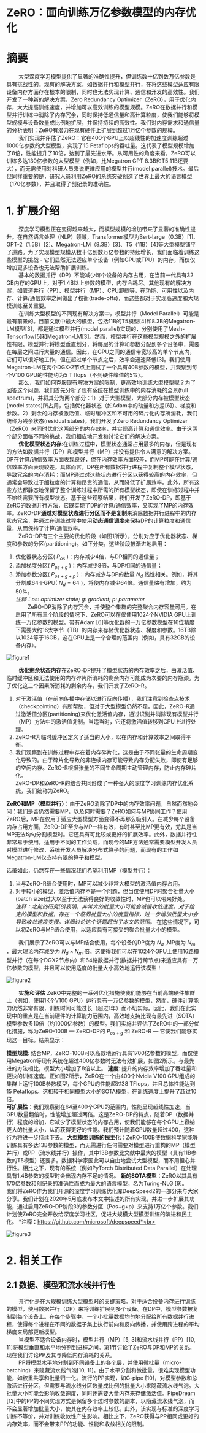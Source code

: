 # ZeRO：面向训练万亿参数模型的内存优化

# 摘要
&nbsp;&nbsp;&nbsp;&nbsp;&nbsp;&nbsp;&nbsp;&nbsp;大型深度学习模型提供了显著的准确性提升，但训练数十亿到数万亿参数是具有挑战性的。现有的解决方案，如数据并行和模型并行，在将这些模型适应有限设备内存方面存在根本的限制，同时也无法实现计算、通信和开发的高效性。我们开发了一种新的解决方案，Zero Redundancy Optimizer（ZeRO），用于优化内存，大大提高训练速度，并增加可以高效训练的模型规模。ZeRO在数据并行和模型并行训练中消除了内存冗余，同时保持低通信量和高计算粒度，使我们能够将模型规模与设备数量成比例地扩展，并保持持续的高效性。我们对内存需求和通信量的分析表明：ZeRO有潜力在现有硬件上扩展到超过1万亿个参数的规模。<br>
&nbsp;&nbsp;&nbsp;&nbsp;&nbsp;&nbsp;&nbsp;&nbsp;我们实现并评估了ZeRO：它在400个GPU上以超线性的加速度训练超过1000亿参数的大型模型，实现了15 Petaflops的吞吐量。这代表了模型规模增加了8倍，性能提升了10倍，达到了最先进水平。从可用性的角度来看，ZeRO可以训练多达130亿参数的大型模型（例如，比Megatron GPT 8.3B和T5 11B还要大），而无需使用对科研人员来说更难应用的模型并行(model parallel)技术。最后但同样重要的是，研究人员利用ZeRO的系统突破创造了世界上最大的语言模型（170亿参数），并且取得了创纪录的准确性。<br>
# 1. 扩展介绍
&nbsp;&nbsp;&nbsp;&nbsp;&nbsp;&nbsp;&nbsp;&nbsp;深度学习模型正在变得越来越大，而模型规模的增加带来了显著的准确性提升。在自然语言处理（NLP）领域，Transformer模型为Bert-large（0.3B）[1]、GPT-2（1.5B）[2]、Megatron-LM（8.3B）[3]、T5（11B）[4]等大型模型铺平了道路。为了实现模型规模从数十亿到数万亿参数的持续增长，我们面临着训练这些模型的挑战 - 它们显然无法适应单个设备（例如GPU或TPU）的内存，而仅仅增加更多设备也无法帮助扩展训练。<br>
&nbsp;&nbsp;&nbsp;&nbsp;&nbsp;&nbsp;&nbsp;&nbsp;基本的数据并行（DP）不能减少每个设备的内存占用，在当前一代具有32 GB内存的GPU上，对于1.4B以上参数的模型，内存会耗尽。其他现有的解决方案，如管道并行（PP）、模型并行（MP）、CPU卸载等，在功能、可用性以及内存、计算/通信效率之间做出了权衡(trade-offs)，而这些都对于实现高速度和大规模训练至关重要。<br>
&nbsp;&nbsp;&nbsp;&nbsp;&nbsp;&nbsp;&nbsp;&nbsp;在训练大型模型的不同现有解决方案中，模型并行（Model Parallel）可能是最有前景的。目前文献中最大的模型，包括11B的T5模型[4]和8.3B的Megatron-LM模型[3]，都是通过模型并行(model parallel)实现的，分别使用了Mesh-Tensorflow[5]和Megatron-LM[3]。然而，模型并行在这些模型规模之外的扩展性有限。模型并行将模型垂直划分，将每层的计算和参数分配到多个设备中，需要在每层之间进行大量的通信。因此，在GPU之间的通信带宽较高的单个节点内，它们可以很好地工作，但在超过单个节点之后，效率会迅速降低[3]。我们使用Megatron-LM在两个DGX-2节点上测试了一个具有40B参数的模型，并观察到每个V100 GPU的性能约为5 T flops（不到硬件峰值的5%）。<br>
&nbsp;&nbsp;&nbsp;&nbsp;&nbsp;&nbsp;&nbsp;&nbsp;那么，我们如何克服现有解决方案的限制，更高效地训练大型模型呢？为了回答这个问题，我们首先分析了现有系统在模型训练中的内存消耗的全景(full spectrum)，并将其分为两个部分：1）对于大型模型，大部分内存被模型状态(model states)所占用，包括优化器状态（如Adam中的动量和方差[6]）、梯度和参数。2）剩余的内存被激活值、临时缓冲区和不可用的碎片化内存所消耗，我们统称为残余状态(residual states)。我们开发了Zero Redundancy Optimizer（ZeRO）来同时优化这两部分的内存效率，并实现高计算和通信效率。由于这两个部分面临不同的挑战，我们相应地开发和讨论它们的解决方案。<br>
&nbsp;&nbsp;&nbsp;&nbsp;&nbsp;&nbsp;&nbsp;&nbsp;**优化模型状态内存**:在训练过程中，模型状态通常占用最多的内存，但是现有的方法如数据并行（DP）和模型并行（MP）并没有提供令人满意的解决方案。DP在计算/通信效率方面表现良好，但在内存效率方面较差，而MP可能在计算/通信效率方面表现较差。具体而言，DP在所有数据并行进程中复制整个模型状态，导致冗余的内存消耗；而MP通过对这些状态进行分区以获得较高的内存效率，但通常会导致过于细粒度的计算和昂贵的通信，从而降低了扩展效率。此外，所有这些方法都静态地保留了整个训练过程中所需的所有模型状态，即使在训练过程中并不始终需要所有模型状态。基于这些观察结果，我们开发了ZeRO-DP，即基于ZeRO的数据并行方法，它既实现了DP的计算/通信效率，又实现了MP的内存效率。ZeRO-DP**通过对模型状态进行分区而不是复制**来消除数据并行进程中的内存状态冗余，并通过在训练过程中使用**动态通信调度**来保持DP的计算粒度和通信量，从而保持了计算/通信效率。<br>
&nbsp;&nbsp;&nbsp;&nbsp;&nbsp;&nbsp;&nbsp;&nbsp;ZeRO-DP有三个主要的优化阶段（如图1所示），分别对应于优化器状态、梯度和参数的分区(partitioning)。如下分类，这些阶段被渐进地启用：
1. 优化器状态分区( $P_{os}$ )：内存减少4倍，与DP相同的通信量；
2. 添加梯度分区( $P_{os+g}$ )：内存减少8倍，与DP相同的通信量；
3. 添加参数分区( $P_{os+g+p}$ )：内存减少与DP的数量 $N_{d}$ 线性相关。例如，将其分割成64个GPU( $N_{d} = 64$ )，将使内存减少64倍。通信量略有增加，约为50%。<br>
*注释：os: optimizer state; g: gradient; p: parameter*<br>
&nbsp;&nbsp;&nbsp;&nbsp;&nbsp;&nbsp;&nbsp;&nbsp;ZeRO-DP消除了内存冗余，并使整个集群的完整聚合内存容量可用。在启用了所有三个阶段的情况下，ZeRO可以在仅使用1024个NVIDIA GPU上训练一万亿参数的模型。带有Adam [6]等优化器的一万亿参数模型在16位精度下需要大约16太字节（TB）的内存来存储优化器状态、梯度和参数。16TB除以1024等于16GB，这在GPU上是一个合理的范围内（例如，具有32GB的设备内存）。<br>

![figure1](images/zero1_figure1.jpg)

&nbsp;&nbsp;&nbsp;&nbsp;&nbsp;&nbsp;&nbsp;&nbsp;**优化剩余状态内存**在ZeRO-DP提升了模型状态的内存效率之后，由激活值、临时缓冲区和无法使用的内存碎片所消耗的剩余内存可能成为次要的内存瓶颈。为了优化这三个因素所消耗的剩余内存，我们开发了ZeRO-R。<br>
1. 对于激活值（在前向传播中存储以进行反向传播），我们注意到检查点技术（checkpointing）有所帮助，但对于大型模型仍然不足。因此，ZeRO-R通过激活值分区(partitioning)来优化激活值内存，通过识别并消除现有模型并行（MP）方法中的激活值复制。当适当时，它还将激活值转移到CPU上进行处理。
2. ZeRO-R为临时缓冲区定义了适当的大小，以在内存和计算效率之间取得平衡。
3. 我们观察到在训练过程中存在着内存碎片化，这是由于不同张量的生命周期变化导致的。由于碎片化导致的非连续内存可能导致内存分配失败，即使有足够的空闲内存。ZeRO-R根据张量的不同生命周期主动管理内存，防止内存碎片化。<br>
ZeRO-DP和ZeRO-R的结合共同形成了一种强大的深度学习训练内存优化系统，我们统称为ZeRO。

**ZeRO和MP（模型并行）**：由于ZeRO消除了DP中的内存效率问题，自然而然地会问：我们是否仍然需要MP，以及何时需要？ZeRO如何与MP协同工作？使用ZeRO后，MP在仅用于适应大型模型方面变得不再那么吸引人。在减少每个设备内存占用方面，ZeRO-DP至少与MP一样有效，有时甚至比MP更有效，尤其是当MP无法均匀分割模型时。它还具有可比较或更好的扩展效率。此外，数据并行性非常易于使用，适用于不同的工作负载，而现今的MP方法通常需要模型开发人员对模型进行修改，系统开发人员解决分布式算子的问题，而现有的工作如Megatron-LM仅支持有限的算子和模型。

话虽如此，仍然存在一些情况我们希望利用MP（模型并行）：
1. 当与ZeRO-R结合使用时，MP可以减少非常大模型的激活值内存占用。
2. 对于较小的模型，激活值内存不是一个问题，但当仅使用DP时聚合批量大小(batch size)过大以至于无法获得良好的收敛性时，MP也可以带来好处。<br>
*注释：之前的研究[8]表明，非常大的批量大小可能会减慢收敛速度。对于给定的模型和数据，存在一个临界批量大小的度量指标，进一步增加批量大小会导致收敛速度变慢。详细讨论这个话题超出了本文的范围。*
在这些情况下，可以将ZeRO与MP结合使用，以适应具有可接受的聚合批量大小的模型。<br>

&nbsp;&nbsp;&nbsp;&nbsp;&nbsp;&nbsp;&nbsp;&nbsp;我们展示了ZeRO可以与MP结合使用，每个设备的DP度为 $N_{d}$ ,MP度为 $N_{m}$ ，最大理论内存减少为 $N_{d} \times N_{m}$ 倍。这使得我们可以在1024个GPU上使用16路模型并行（在每个DGX2节点内）和64路数据并行(数据并行跨节点)来适应具有一万亿参数的模型，并且可以使用适度的批量大小高效地运行该模型！

![figure2](images/zero1_figure2.jpg)

&nbsp;&nbsp;&nbsp;&nbsp;&nbsp;&nbsp;&nbsp;&nbsp;**实施和评估**
ZeRO中完整的一系列优化措施使我们能够在当前高端硬件集群上（例如，使用1K个V100 GPU）运行具有一万亿参数的模型，然而，硬件计算能力仍然非常有限，训练时间可能过长（超过1年）而不切实际。因此，我们在此实现中的重点是在当前硬件的计算能力范围内，高效地支持比现有最先进（SOTA）模型参数多10倍（约1000亿参数）的模型。我们实施并评估了ZeRO中的一部分优化措施，称为ZeRO-100B — ZeRO-DP的 $P_{os+g}$ 和 ZeRO-R — 它使我们能够实现这一目标。结果显示：<br>

**模型规模**: 结合MP，ZeRO-100B可以高效地运行具有1700亿参数的模型，而仅使用Megatron等现有系统在超过400亿参数时无法有效扩展，如图2所示。与最先进的方法相比，模型大小增加了8倍以上。
**速度**: 提升的内存效率增加了吞吐量和更快的训练速度。正如图2所示，ZeRO在一个由400个Nvidia V100 GPU组成的集群上运行100B参数模型，每个GPU的性能超过38 TFlops，并且总体性能达到15 Petaflops。这相较于相同模型大小的SOTA模型，在训练速度上提升了超过10倍。<br>
**可扩展性**：我们观察到在64至400个GPU的范围内，性能呈现超线性加速，当GPU数量翻倍时，性能增加超过两倍。这是ZeRO-DP的特点，随着DP（数据并行）程度的增加，它减少了模型状态的内存占用，使我们能够在每个GPU上容纳更大的批量大小，从而获得更好的性能。我们预计随着GPU数量超过400，这种行为将进一步持续下去。
**大型模型训练的民主化**：ZeRO-100B使数据科学家能够训练具有多达13B参数的模型，而无需进行任何需要对模型进行重构的MP（模型并行）或PP（流水线并行）操作，其中13B参数比文献中最大的模型（具有11B参数的T5模型）还要多。数据科学家因此可以自由地尝试大型模型，而不用担心并行性。相比之下，现有的系统（例如PyTorch Distributed Data Parallel）在处理具有1.4B参数的模型时会出现内存不足的情况。
**新的SOTA模型**：ZeRO以其具有170亿参数和创纪录的准确性而成为最大的语言模型，名为Turing-NLG [9]。<br>
我们将ZeRO作为我们开源的深度学习训练优化库DeepSpeed2的一部分来与大家分享。我们计划在2020年5月底发布本文中描述的所有实现，并进一步扩展其功能，通过启用ZeRO-DP阶段3的参数分区（Pos+g+p）来支持1万亿个参数。我们计划使ZeRO完全开放给深度学习社区，促进大规模大型模型训练的演进和民主化。
*注释：https://github.com/microsoft/deepspeed*<br>

![figure3](images/zero1_figure3.jpg)

# 2. 相关工作
## 2.1 数据、模型和流水线并行性
&nbsp;&nbsp;&nbsp;&nbsp;&nbsp;&nbsp;&nbsp;&nbsp;并行化是在大规模训练大型模型时的关键策略。对于适合设备内存进行训练的模型，使用数据并行（DP）来将训练扩展到多个设备。在DP中，模型参数被复制到每个设备上。在每个步骤中，一个小批量数据均匀地分配给所有数据并行进程，使得每个进程在不同的数据子集上执行前向和反向传播，并使用跨进程的平均梯度来局部更新模型。<br>
&nbsp;&nbsp;&nbsp;&nbsp;&nbsp;&nbsp;&nbsp;&nbsp;当模型不适合设备内存时，模型并行（MP）[5, 3]和流水线并行（PP）[10, 11]将模型垂直和水平地分割到进程之间。第1节讨论了ZeRO与DP和MP的关系。现在我们讨论PP及其与降低内存消耗的关系。<br>
&nbsp;&nbsp;&nbsp;&nbsp;&nbsp;&nbsp;&nbsp;&nbsp;PP将模型水平地分割到不同设备上的各个层，并使用微批量（micro-batching）来隐藏流水线气泡[10, 11]。由于水平分割和微批量，很难实现模型功能，如权重共享和批量归一化。流行的PP实现，如G-pipe [10]，对模型参数和总激活进行分区，但需要与流水线分区数量成比例的批量大小来隐藏流水线气泡。大批量大小可能会影响收敛速度，同时还需要大量内存来存储激活值。PipeDream [12]中的PP的不同实现方式是保留多个过时参数的副本，以隐藏流水线气泡，而不会显著增加批量大小，使其在内存效率上较低。此外，该实现与标准的深度学习训练不等价，并对训练收敛性产生影响。相比之下，ZeRO获得与PP相同或更好的内存效率，而不会带来PP的功能、性能和收敛相关的限制。<br>
